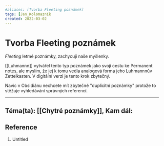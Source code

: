 ```yaml
---
#aliases: [Tvorba Fleeting poznámek]
tags: [Jan_Kolomazník
created: 2022-03-02
---
```


# Tvorba Fleeting poznámek
*Fleeting* letmé poznámky, zachycují naše myšlenky.

[[Luhmannn]] vytvářel tento typ poznámek jako svoji cestu ke Permanent notes, ale myslím, že jej k tomu vedla analogová forma jeho Luhmannnův Zettelkasten.
V digitální verzi je tento krok zbytečný.

Navíc v Obsidiánu nechcete mít zbytečné "duplicitní poznámky" protože to stěžuje vyhledávání správných referencí.

---
**Téma(ta):** [[Chytré poznámky]], 
**Kam dál:**
- 

## Reference
1. Untitled